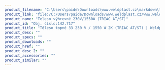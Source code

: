 ```yaml
---
product_filename: "C:\Users\paide\Downloads\www.weldplast.cz\markdown\teleso-topne-33-230-v-1550-w-2k-triac-atst.md"
product_link: "file:/C:/Users/paide/Downloads/www.weldplast.cz/www.weldplast.cz/sk/teleso-topne-33-230-v-1550-w-2k-triac-atst"
product_name: "Teleso výhrevné 230V/1550W (TRIAC AT/ST)"
product_id: "Obj. číslo:142.717"
product_title: "Těleso topné 33 230 V / 1550 W 2K (TRIAC AT/ST) | Weldplast"
product_desc: ""
product_specs: ""
product_downloads: ""
product_href: ""
product_desc_2: ""
product_accessories: ""
product_similar: ""
---
```

